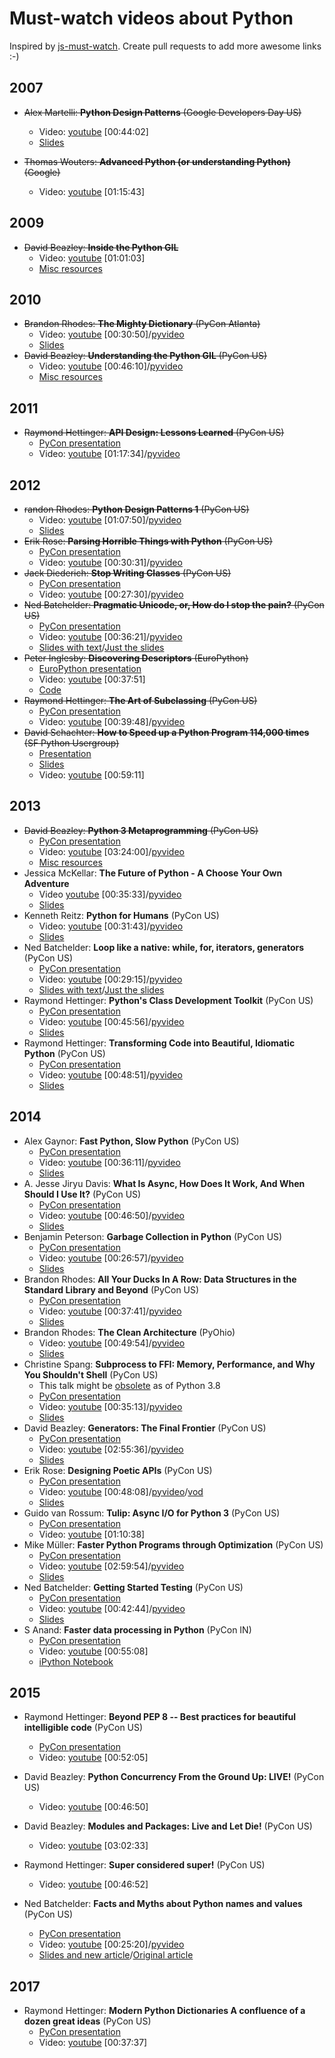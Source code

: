 Must-watch videos about Python
=============
Inspired by [js-must-watch](https://github.com/bolshchikov/js-must-watch). Create pull requests to add more awesome links :-)

## 2007
* ~~Alex Martelli: **Python Design Patterns** (Google Developers Day US)~~
    * Video: [youtube](https://www.youtube.com/watch?v=0vJJlVBVTFg) [00:44:02]
    * [Slides](http://www.aleax.it/gdd_pydp.pdf)

* ~~Thomas Wouters: **Advanced Python (or understanding Python)** (Google)~~
    * Video: [youtube](https://www.youtube.com/watch?v=uOzdG3lwcB4) [01:15:43]

## 2009
* ~~David Beazley: **Inside the Python GIL**~~
    * Video: [youtube](https://www.youtube.com/watch?v=ph374fJqFPE) [01:01:03]
    * [Misc resources](http://www.dabeaz.com/GIL/)

## 2010
* ~~Brandon Rhodes: **The Mighty Dictionary** (PyCon Atlanta)~~
    * Video: [youtube](https://www.youtube.com/watch?v=C4Kc8xzcA68) [00:30:50]/[pyvideo](http://pyvideo.org/video/276/the-mighty-dictionary-55)
    * [Slides](http://rhodesmill.org/brandon/slides/2010-03-pycon/)
* ~~David Beazley: **Understanding the Python GIL** (PyCon US)~~
    * Video: [youtube](http://www.youtube.com/watch?v=Obt-vMVdM8s) [00:46:10]/[pyvideo](http://pyvideo.org/video/353/pycon-2010--understanding-the-python-gil---82)
    * [Misc resources](http://www.dabeaz.com/GIL/)

## 2011
* ~~Raymond Hettinger: **API Design: Lessons Learned** (PyCon US)~~
    * [PyCon presentation](https://us.pycon.org/2011/schedule/presentations/263/)
    * Video: [youtube](http://www.youtube.com/watch?v=heJuQWNdwJI) [01:17:34]/[pyvideo](http://pyvideo.org/video/366/pycon-2011--api-design--lessons-learned)

## 2012
* ~~randon Rhodes: **Python Design Patterns 1** (PyCon US)~~
    * Video: [youtube](https://www.youtube.com/watch?v=Er5K_nR5lDQ) [01:07:50]/[pyvideo](http://pyvideo.org/video/1369/python-design-patterns-1)
    * [Slides](http://rhodesmill.org/brandon/slides/2012-07-pyohio/)
* ~~Erik Rose: **Parsing Horrible Things with Python** (PyCon US)~~
    * [PyCon presentation](https://us.pycon.org/2012/schedule/presentation/468/)
    * Video: [youtube](https://www.youtube.com/watch?v=tCUdeLIj4hE) [00:30:31]/[pyvideo](http://pyvideo.org/video/708/parsing-horrible-things-with-python)
* ~~Jack Diederich: **Stop Writing Classes** (PyCon US)~~
    * [PyCon presentation](https://us.pycon.org/2012/schedule/presentation/352/)
    * Video: [youtube](https://www.youtube.com/watch?v=o9pEzgHorH0) [00:27:30]/[pyvideo](http://pyvideo.org/video/880/stop-writing-classes)
* ~~Ned Batchelder: **Pragmatic Unicode, or, How do I stop the pain?** (PyCon US)~~
    * [PyCon presentation](https://us.pycon.org/2012/schedule/presentation/141/)
    * Video: [youtube](https://www.youtube.com/watch?v=sgHbC6udIqc) [00:36:21]/[pyvideo](http://pyvideo.org/video/948/pragmatic-unicode-or-how-do-i-stop-the-pain)
    * [Slides with text](http://nedbatchelder.com/text/unipain.html)/[Just the slides](http://nedbatchelder.com/text/unipain/unipain.html)
* ~~Peter Inglesby: **Discovering Descriptors** (EuroPython)~~
    * [EuroPython presentation](https://ep2013.europython.eu/conference/talks/discovering-descriptors)
    * Video: [youtube](https://www.youtube.com/watch?v=D3-NZXHO5QI) [00:37:51]
    * [Code](https://github.com/inglesp/Discovering-Descriptors)
* ~~Raymond Hettinger: **The Art of Subclassing** (PyCon US)~~
    * [PyCon presentation](https://us.pycon.org/2012/schedule/presentation/399/)
    * Video: [youtube](https://www.youtube.com/watch?v=miGolgp9xq8) [00:39:48]/[pyvideo](http://pyvideo.org/video/879/the-art-of-subclassing)
* ~~David Schachter: **How to Speed up a Python Program 114,000 times** (SF Python Usergroup)~~
    * [Presentation](https://us.pycon.org/2012/schedule/presentation/399/)
    * [Slides](http://davidschachter.com/ds/SF_Python_Meetup_slides_public.pdf)
    * Video: [youtube](https://www.youtube.com/watch?v=e08kOj2kISU) [00:59:11]

## 2013
* ~~David Beazley: **Python 3 Metaprogramming** (PyCon US)~~
    * [PyCon presentation](https://us.pycon.org/2013/schedule/presentation/7/)
    * Video: [youtube](https://www.youtube.com/watch?v=sPiWg5jSoZI) [03:24:00]/[pyvideo](http://pyvideo.org/video/1716/python-3-metaprogramming)
    * [Misc resources](http://www.dabeaz.com/py3meta/)
* Jessica McKellar: **The Future of Python - A Choose Your Own Adventure**
    * Video [youtube](https://www.youtube.com/watch?v=d1a4Jbjc-vU) [00:35:33]/[pyvideo](http://pyvideo.org/video/2375/the-future-of-python-a-choose-your-own-adventur)
    * [Slides](https://speakerdeck.com/nzpug/jessica-mckellar-the-future-of-python-a-choose-your-own-adventure-keynote)
* Kenneth Reitz: **Python for Humans** (PyCon US)
    * Video: [youtube](http://www.youtube.com/watch?v=QpkHt1hDYTo) [00:31:43]/[pyvideo](http://pyvideo.org/video/1785/python-for-humans-1)
    * [Slides](https://speakerdeck.com/pyconslides/python-for-humans)
* Ned Batchelder: **Loop like a native: while, for, iterators, generators** (PyCon US)
    * [PyCon presentation](https://us.pycon.org/2013/schedule/presentation/76/)
    * Video: [youtube](https://www.youtube.com/watch?v=EnSu9hHGq5o) [00:29:15]/[pyvideo](http://pyvideo.org/video/1758/loop-like-a-native-while-for-iterators-genera)
    * [Slides with text](http://nedbatchelder.com/text/iter.html)/[Just the slides](http://nedbatchelder.com/text/iter/iter.html)
* Raymond Hettinger: **Python's Class Development Toolkit** (PyCon US)
    * [PyCon presentation](https://us.pycon.org/2013/schedule/presentation/125/)
    * Video: [youtube](https://www.youtube.com/watch?v=HTLu2DFOdTg) [00:45:56]/[pyvideo](http://pyvideo.org/video/1779/pythons-class-development-toolkit)
    * [Slides](https://speakerdeck.com/pyconslides/pythons-class-development-toolkit-by-raymond-hettinger)
* Raymond Hettinger: **Transforming Code into Beautiful, Idiomatic Python** (PyCon US)
    * [PyCon presentation](https://us.pycon.org/2013/schedule/presentation/126/)
    * Video: [youtube](https://www.youtube.com/watch?v=OSGv2VnC0go) [00:48:51]/[pyvideo](http://pyvideo.org/video/1780/transforming-code-into-beautiful-idiomatic-python)
    * [Slides](https://speakerdeck.com/pyconslides/transforming-code-into-beautiful-idiomatic-python-by-raymond-hettinger-1)

## 2014
* Alex Gaynor: **Fast Python, Slow Python** (PyCon US)
    * [PyCon presentation](https://us.pycon.org/2014/schedule/presentation/197/)
    * Video: [youtube](https://www.youtube.com/watch?v=7eeEf_rAJds) [00:36:11]/[pyvideo](http://pyvideo.org/video/2627/fast-python-slow-python)
    * [Slides](https://speakerdeck.com/pycon2014/fast-python-slow-python-by-alex-gaynor)
* A. Jesse Jiryu Davis: **What Is Async, How Does It Work, And When Should I Use It?** (PyCon US)
   * [PyCon presentation](https://us.pycon.org/2014/schedule/presentation/284/)
   * Video: [youtube](https://www.youtube.com/watch?v=9WV7juNmyE8) [00:46:50]/[pyvideo](http://pyvideo.org/video/2565/what-is-async-how-does-it-work-and-when-should)
   * [Slides](https://speakerdeck.com/pycon2014/what-is-async-how-does-it-work-and-when-should-i-use-it-by-a-jesse-jiryu-davis)
* Benjamin Peterson: **Garbage Collection in Python** (PyCon US)
    * [PyCon presentation](https://us.pycon.org/2014/schedule/presentation/153/)
    * Video: [youtube](https://www.youtube.com/watch?v=iHVs_HkjdmI) [00:26:57]/[pyvideo](http://pyvideo.org/video/2633/garbage-collection-in-python)
    * [Slides](https://speakerdeck.com/pycon2014/garbage-collection-in-python-by-benjamin-peterson)
* Brandon Rhodes: **All Your Ducks In A Row: Data Structures in the Standard Library and Beyond** (PyCon US)
    * [PyCon presentation](https://us.pycon.org/2014/schedule/presentation/211/)
    * Video: [youtube](https://www.youtube.com/watch?v=fYlnfvKVDoM) [00:37:41]/[pyvideo](http://pyvideo.org/video/2571/all-your-ducks-in-a-row-data-structures-in-the-s)
    * [Slides](http://rhodesmill.org/brandon/slides/2014-04-pycon/data-structures/)
* Brandon Rhodes: **The Clean Architecture** (PyOhio)
    * Video: [youtube](https://www.youtube.com/watch?v=DJtef410XaM) [00:49:54]/[pyvideo](http://pyvideo.org/video/2840/the-clean-architecture-in-python)
    * [Slides](http://rhodesmill.org/brandon/slides/2014-07-pyohio/clean-architecture/)
* Christine Spang: **Subprocess to FFI: Memory, Performance, and Why You Shouldn't Shell** (PyCon US)
    * This talk might be [obsolete](https://bugs.python.org/issue35537) as of Python 3.8
    * [PyCon presentation](https://us.pycon.org/2014/schedule/presentation/190/)
    * Video: [youtube](https://www.youtube.com/watch?v=YAO7PUZvVPw) [00:35:13]/[pyvideo](http://pyvideo.org/video/2640/subprocess-to-ffi-memory-performance-and-why-y)
    * [Slides](https://speakerdeck.com/pycon2014/subprocess-to-ffi-by-christine-spang)
* David Beazley: **Generators: The Final Frontier** (PyCon US)
    * [PyCon presentation](https://us.pycon.org/2014/schedule/presentation/70/)
    * Video: [youtube](https://www.youtube.com/watch?v=5-qadlG7tWo) [02:55:36]/[pyvideo](http://pyvideo.org/video/2575/generators-the-final-frontier)
    * [Slides](http://fr.slideshare.net/dabeaz/generators-the-final-frontier)
* Erik Rose: **Designing Poetic APIs** (PyCon US)
    * [PyCon presentation](https://us.pycon.org/2014/schedule/presentation/207/)
    * Video: [youtube](http://www.youtube.com/watch?v=JQYnFyG7A8c) [00:48:08]/[pyvideo](http://pyvideo.org/video/2647/designing-poetic-apis)/[vod](http://vod.com.ng/en/video/JQYnFyG7A8c/Erik-Rose-Designing-Poetic-APIs-PyCon-2014)
    * [Slides](https://speakerdeck.com/pycon2014/designing-poetic-apis-by-erik-rose)
* Guido van Rossum: **Tulip: Async I/O for Python 3** (PyCon US)
    * [PyCon presentation](https://us.pycon.org/2014/schedule/presentation/284/)
    * Video: [youtube](https://www.youtube.com/watch?v=1coLC-MUCJc) [01:10:38]
* Mike Müller: **Faster Python Programs through Optimization** (PyCon US)
    * [PyCon presentation](https://us.pycon.org/2014/schedule/presentation/71/)
    * Video: [youtube](https://www.youtube.com/watch?v=wNBJDpyRm8w) [02:59:54]/[pyvideo](http://pyvideo.org/video/607/faster-python-programs-through-optimization)
    * [Slides](http://fr.slideshare.net/PyData/faster-python-programs-through-optimization-mike-muller)
* Ned Batchelder: **Getting Started Testing** (PyCon US)
    * [PyCon presentation](https://us.pycon.org/2014/schedule/presentation/150/)
    * Video: [youtube](https://www.youtube.com/watch?v=FxSsnHeWQBY) [00:42:44]/[pyvideo](http://pyvideo.org/video/2674/getting-started-testing)
    * [Slides](https://speakerdeck.com/pycon2014/getting-started-testing-by-ned-batchelder)
* S Anand: **Faster data processing in Python** (PyCon IN)
    * [PyCon presentation](http://in.pycon.org/funnel/2014/165-faster-data-processing-in-python)
    * Video: [youtube](https://www.youtube.com/watch?v=ylBslijJexw) [00:55:08]
    * [iPython Notebook](http://nbviewer.ipython.org/github/sanand0/ipython-notebooks/blob/master/Faster%20Data%20Processing%20in%20Python.ipynb)

## 2015
* Raymond Hettinger: **Beyond PEP 8 -- Best practices for beautiful intelligible code** (PyCon US)
    * [PyCon presentation](https://us.pycon.org/2015/schedule/presentation/416/)
    * Video: [youtube](https://www.youtube.com/watch?v=wf-BqAjZb8M) [00:52:05]

* David Beazley: **Python Concurrency From the Ground Up: LIVE!** (PyCon US)
    * Video: [youtube](https://www.youtube.com/watch?v=MCs5OvhV9S4) [00:46:50]
* David Beazley: **Modules and Packages: Live and Let Die!** (PyCon US)
    * Video: [youtube](https://www.youtube.com/watch?v=0oTh1CXRaQ0) [03:02:33]
* Raymond Hettinger: **Super considered super!** (PyCon US)
    * Video: [youtube](https://www.youtube.com/watch?v=EiOglTERPEo) [00:46:52]
* Ned Batchelder: **Facts and Myths about Python names and values** (PyCon US)
    * [PyCon presentation](https://us.pycon.org/2015/schedule/presentation/362/)
    * Video: [youtube](https://www.youtube.com/watch?v=_AEJHKGk9ns) [00:25:20]/[pyvideo](http://pyvideo.org/video/3466/facts-and-myths-about-python-names-and-values)
    * [Slides and new article](http://nedbatchelder.com/text/names1.html)/[Original article](http://nedbatchelder.com/text/names.html)

## 2017
* Raymond Hettinger: **Modern Python Dictionaries A confluence of a dozen great ideas** (PyCon US)
    * [PyCon presentation](https://us.pycon.org/2017/schedule/presentation/18/)
    * Video: [youtube](https://www.youtube.com/watch?v=npw4s1QTmPg) [00:37:37]
